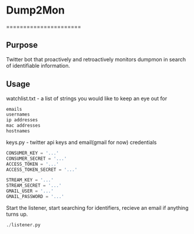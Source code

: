# Dump2Mon
======================
## Purpose
Twitter bot that proactively and retroactively monitors dumpmon in search of identifiable information.

## Usage
watchlist.txt - a list of strings you would like to keep an eye out for
```txt
emails
usernames
ip addresses
mac addresses
hostnames
```

keys.py - twitter api keys and email(gmail for now) credentials
```py
CONSUMER_KEY = '...'
CONSUMER_SECRET = '...'
ACCESS_TOKEN = '...'
ACCESS_TOKEN_SECRET = '...'

STREAM_KEY = '...'
STREAM_SECRET = '...'
GMAIL_USER = '...'
GMAIL_PASSWORD = '...'
```

Start the listener, start searching for identifiers, recieve an email if anything turns up.
```py
./listener.py
```
